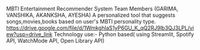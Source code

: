 MBTI Entertainment Recommender System
Team Members (GARIMA, VANSHIKA, AKANKSHA, AYESHA)
A personalized tool that suggests songs,movies,books based on user's MBTI personality type.
https://drive.google.com/file/d/1WmkghIaS1yP6GU_K_qQ2RJ9lb3QJ3LPL/view?usp=drive_link
Technology use:- Python based( using Streamlit, Spotify API, WatchMode API, Open Library API)
